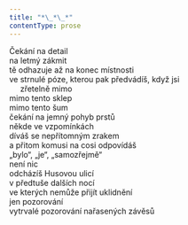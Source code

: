 ```yaml
---
title: "*\_*\_*"
contentType: prose
---
```


Čekání na detail  
na letmý zákmit  
tě odhazuje až na konec místnosti  
ve strnulé póze, kterou pak předvádíš, když jsi  
     zřetelně mimo  
mimo tento sklep  
mimo tento šum  
čekání na jemný pohyb prstů  
někde ve vzpomínkách  
díváš se nepřítomným zrakem  
a přitom komusi na cosi odpovídáš  
„bylo“, „je“, „samozřejmě“  
není nic  
odcházíš Husovou ulicí  
v předtuše dalších nocí  
ve kterých nemůže přijít uklidnění  
jen pozorování  
vytrvalé pozorování nařasených závěsů
